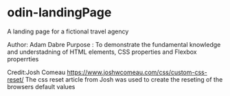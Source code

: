 # odin-landingPage

A landing page for a fictional travel agency

Author: Adam Dabre
Purpose : To demonstrate the fundamental knowledge and understadning of HTML elements, CSS properties and Flexbox properrties

Credit:Josh Comeau
https://www.joshwcomeau.com/css/custom-css-reset/
The css reset article from Josh was used to create the reseting of the browsers default values
